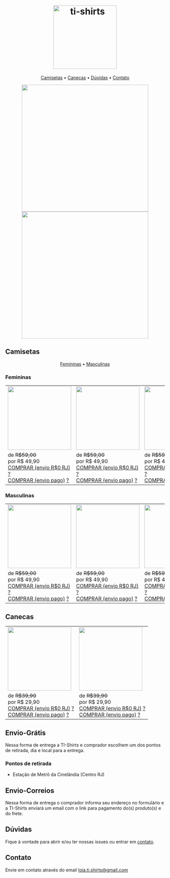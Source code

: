 <h1 align="center"><img src="https://github.com/ti-shirts/store/blob/master/src/logo-ti-shirt.png" width="200" alt="ti-shirts"></h1>


<p align="center">
    <a href="#camisetas">Camisetas</a> &bull;
    <a href="#canecas">Canecas</a> &bull;
    <a href="#dúvidas">Dúvidas</a> &bull;
    <a href="#contato">Contato</a>
</p>

<p align="center">
<img src="https://github.com/ti-shirts/store/blob/master/src/banner-1.png" width="400">
<img src="https://github.com/ti-shirts/store/blob/master/src/banner-2.png" width="400">
</p>


## Camisetas
<p align="center">
    <a href="##femininas">Femininas</a> &bull;
    <a href="##masculinas">Masculinas</a>
</p>

### Femininas
<table>
<tr>
    <td><img src="https://github.com/ti-shirts/store/blob/master/src/camisa-gitignore_feminina.jpg" width="200"></td>
    <td><img src="https://github.com/ti-shirts/store/blob/master/src/camisa-npm-i-ti-shirt_feminina.jpg" width="200"></td>
    <td><img src="https://github.com/ti-shirts/store/blob/master/src/camisa-react-native_feminina.jpg" width="200"></td>
    <td><img src="https://github.com/ti-shirts/store/blob/master/src/camisa-we-can-code-it.jpg" width="200"></td>
</tr>
<tr>
    <td>
         de <strike>R$59,00</strike><br>por R$ 49,90<br>
         <a target="_blank" href="https://docs.google.com/forms/d/e/1FAIpQLSfG1H36-kgR_3bGHqgaEYPmQULgmLJS31LUlMzRR3wlHpLkOg/viewform?usp=sf_link">COMPRAR (envio R$0 RJ)</a> <a href="#envio-grátis">?</a><br>
        <a target="_blank" href="https://docs.google.com/forms/d/e/1FAIpQLSd0JtjpRru6U-omHFN8-OCjCIYTD_BKRtkvdWIYUzBEGICTfQ/viewform?usp=sf_link">COMPRAR (envio pago)</a> <a href="#envio-correios">?</a>
    </td>
    <td>
         de <strike>R$59,00</strike><br>por R$ 49,90<br>
         <a target="_blank" href="https://docs.google.com/forms/d/e/1FAIpQLSed8V8frurBuZuMWOH-8vCozKkrq_6MPPafCVi0jAU7tFN5fQ/viewform?usp=sf_link">COMPRAR (envio R$0 RJ)</a> <a href="#envio-grátis">?</a><br>
        <a target="_blank" href="https://docs.google.com/forms/d/e/1FAIpQLSc4ifpMAfu_pb4RO3b4qiJ4L155JUVjH7bJmaWI4vuN52M6gA/viewform?usp=sf_link">COMPRAR (envio pago)</a> <a href="#envio-correios">?</a>
    </td>
    <td>
         de <strike>R$59,00</strike><br>por R$ 49,90<br>
         <a target="_blank" href="https://docs.google.com/forms/d/e/1FAIpQLScagMs1YVJqk1aQwDGGraWzoV7tSowm35wErMxcl3je1s0QXA/viewform?usp=sf_link">COMPRAR (envio R$0 RJ)</a> <a href="#envio-grátis">?</a><br>
        <a target="_blank" href="https://docs.google.com/forms/d/e/1FAIpQLSec9G-bxZHDHKwS9ME06Kn3gaUmcc8gf2vUTUgKDl2qKgmQDQ/viewform?usp=sf_link">COMPRAR (envio pago)</a> <a href="#envio-correios">?</a>
    </td>
    <td>
         de <strike>R$59,00</strike><br>por R$ 49,90<br>
         <a target="_blank" href="https://docs.google.com/forms/d/e/1FAIpQLSf7xzPe-DzzLgdEgGpOr6vfTEiPemW1wsqoeKqCitzqgUq6zg/viewform?usp=sf_link">COMPRAR (envio R$0 RJ)</a> <a href="#envio-grátis">?</a><br>
        <a target="_blank" href="https://docs.google.com/forms/d/e/1FAIpQLSc0NBUw1U-7THdzAsjCa0zg5ryqnUR3uh5OubnWSyUrK5Wk0A/viewform?usp=sf_link">COMPRAR (envio pago)</a> <a href="#envio-correios">?</a>
    </td>
</tr>
</table>

### Masculinas
<table>
<tr>
    <td><img src="https://github.com/ti-shirts/store/blob/master/src/camisa-gitignore.jpg" width="200"></td>
    <td><img src="https://github.com/ti-shirts/store/blob/master/src/camisa-js&&(...).jpg" width="200"></td>
    <td><img src="https://github.com/ti-shirts/store/blob/master/src/camisa-npm-i-ti-shirt.jpg" width="200"></td>
    <td><img src="https://github.com/ti-shirts/store/blob/master/src/camisa-react-native.jpg" width="200"></td>
</tr>
<tr>
    <td>
         de <strike>R$59,00</strike><br>por R$ 49,90<br>
         <a target="_blank" href="https://docs.google.com/forms/d/e/1FAIpQLSdfnyoD2ijK1LyuA22tFc3gsZcFUX8UD2yTAgGDGHePuXmLhQ/viewform?usp=sf_link">COMPRAR (envio R$0 RJ)</a> <a href="#envio-grátis">?</a><br>
        <a target="_blank" href="https://docs.google.com/forms/d/e/1FAIpQLSfkZJGc5jepLOlBLrQuGpYMkEjCAw-MmgbHE7l954GOfoPn3w/viewform?usp=sf_link">COMPRAR (envio pago)</a> <a href="#envio-correios">?</a>
    </td>
    <td>
         de <strike>R$59,00</strike><br>por R$ 49,90<br>
         <a target="_blank" href="https://docs.google.com/forms/d/e/1FAIpQLSdkfgtHypwnJKFeflMkkwLrEFhLO9YXapJZOrUe4Kvft0HVlA/viewform?usp=sf_link">COMPRAR (envio R$0 RJ)</a> <a href="#envio-grátis">?</a><br>
        <a target="_blank" href="https://docs.google.com/forms/d/e/1FAIpQLSfxdYOpCId9uX7UEgE4ytYdmRWdGFVYm7I0Dg-7lrLSqtXEnw/viewform?usp=sf_link">COMPRAR (envio pago)</a> <a href="#envio-correios">?</a>
    </td>
    <td>
         de <strike>R$59,00</strike><br>por R$ 49,90<br>
         <a target="_blank" href="https://docs.google.com/forms/d/e/1FAIpQLSdAMuqTMEu8NkCUysPdsHr10u3ZGMPFAc3ETE1mF2tunUHLwg/viewform?usp=sf_link">COMPRAR (envio R$0 RJ)</a> <a href="#envio-grátis">?</a><br>
        <a target="_blank" href="https://docs.google.com/forms/d/e/1FAIpQLSdzCqspIZVgvyHKoPo0gWUtuDxP4F0nj0JceOoj3zzNDDwJDQ/viewform?usp=sf_link">COMPRAR (envio pago)</a> <a href="#envio-correios">?</a>
    </td>
    <td>
         de <strike>R$59,00</strike><br>por R$ 49,90<br>
         <a target="_blank" href="https://docs.google.com/forms/d/e/1FAIpQLSdq8c24XIuPQ_H0nxL1VoqnW0BFKVcjJxxX_2bqZZw1LOqlFA/viewform?usp=sf_link">COMPRAR (envio R$0 RJ)</a> <a href="#envio-grátis">?</a><br>
        <a target="_blank" href="https://docs.google.com/forms/d/e/1FAIpQLSf3VRI9tTLXMvX7gOH8Ff8KmO29OtAdFgI2zLaHRMaChaRDkg/viewform?usp=sf_link">COMPRAR (envio pago)</a> <a href="#envio-correios">?</a>
    </td>
</tr>
</table>



## Canecas


<table>
<tr>
<td><img src="https://github.com/ti-shirts/store/blob/master/src/caneca-react-native.jpg" width="200"></td>
<td><img src="https://github.com/ti-shirts/store/blob/master/src/caneca-we-can-code-it.jpg" width="200"></td>
</tr>
<tr>
    <td>
         de <strike>R$39,90</strike><br>por R$ 29,90<br>
         <a href="https://docs.google.com/forms/d/e/1FAIpQLScozek9qxDuG1ZkMGMbccqvzZHlHGi-pN536mN_QbLN6Hx4PA/viewform?usp=sf_link">COMPRAR (envio R$0 RJ)</a> <a href="#envio-grátis">?</a><br>
        <a href="https://docs.google.com/forms/d/e/1FAIpQLSd8SZelfgsYT6sffQzbs9O4E1crZr3oPZTnGaIwO3YplL2IZw/viewform?usp=sf_link">COMPRAR (envio pago)</a> <a href="#envio-correios">?</a>
    </td>
    <td>
         de <strike>R$39,90</strike><br>por R$ 29,90<br>
         <a href="https://docs.google.com/forms/d/e/1FAIpQLSe6r8mlPcA6Ot1AcPh2odZQc_wrfU7vP-bSKyKHgr5MGb5Enw/viewform?usp=sf_link">COMPRAR (envio R$0 RJ)</a> <a href="#envio-grátis">?</a><br>
        <a href="https://docs.google.com/forms/d/e/1FAIpQLSdGFBC2FiFQQQvqssjy9Zq_JbJwpBsL8T55a0ac0AL9US29Zg/viewform?usp=sf_link">COMPRAR (envio pago)</a> <a href="#envio-correios">?</a>
    </td>
</tr>
</table>

## Envio-Grátis
Nessa forma de entrega a TI-Shirts e comprador escolhem um dos pontos de retirada, dia e local para a entrega.
### Pontos de retirada
- Estação de Metrô da Cinelândia (Centro RJ)

## Envio-Correios
Nessa forma de entrega o comprador informa seu endereço no formulário e a TI-Shirts enviará um email com o link para pagamento do(s) produto(s) e do frete.

## Dúvidas

Fique à vontade para abrir e/ou ler nossas issues ou entrar em <a href="#contato">contato</a>.


## Contato

Envie em contato através do email loja.ti.shirts@gmail.com

